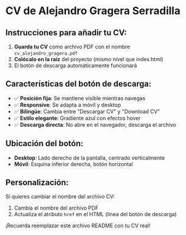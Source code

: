# CV de Alejandro Gragera Serradilla

## Instrucciones para añadir tu CV:

1. **Guarda tu CV** como archivo PDF con el nombre `cv_alejandro_gragera.pdf`
2. **Colócalo en la raíz** del proyecto (mismo nivel que index.html)
3. El botón de descarga automáticamente funcionará

## Características del botón de descarga:

- ✅ **Posición fija**: Se mantiene visible mientras navegas
- ✅ **Responsive**: Se adapta a móvil y desktop
- ✅ **Bilingüe**: Cambia entre "Descargar CV" y "Download CV"
- ✅ **Estilo elegante**: Gradiente azul con efectos hover
- ✅ **Descarga directa**: No abre en el navegador, descarga el archivo

## Ubicación del botón:

- **Desktop**: Lado derecho de la pantalla, centrado verticalmente
- **Móvil**: Esquina inferior derecha, botón horizontal

## Personalización:

Si quieres cambiar el nombre del archivo CV:
1. Cambia el nombre del archivo PDF
2. Actualiza el atributo `href` en el HTML (línea del botón de descarga)

¡Recuerda reemplazar este archivo README con tu CV real!
